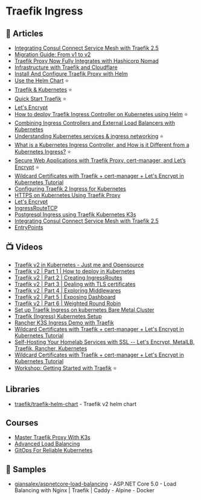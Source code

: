 # Traefik Ingress

## 📕 Articles
- [Integrating Consul Connect Service Mesh with Traefik 2.5](https://traefik.io/blog/integrating-consul-connect-service-mesh-with-traefik-2-5/)
- [Migration Guide: From v1 to v2](https://doc.traefik.io/traefik/migration/v1-to-v2/)
- [Traefik Proxy Now Fully Integrates with Hashicorp Nomad](https://traefik.io/blog/traefik-proxy-fully-integrates-with-hashicorp-nomad/)
- [Infrastructure with Traefik and Cloudflare](https://marcmogdanz.de/posts/infrastructure-with-traefik-and-cloudflare/)
- [Install And Configure Traefik Proxy with Helm](https://traefik.io/blog/install-and-configure-traefik-with-helm/) 
- [Use the Helm Chart](https://doc.traefik.io/traefik/getting-started/install-traefik/#use-the-helm-chart) ⭐
- [Traefik & Kubernetes](https://doc.traefik.io/traefik/providers/kubernetes-ingress/) ⭐
- [Quick Start Traefik](https://doc.traefik.io/traefik/getting-started/quick-start-with-kubernetes/) ⭐
- [Let's Encrypt](https://doc.traefik.io/traefik/https/acme/)
- [How to deploy Traefik Ingress Controller on Kubernetes using Helm](https://platform9.com/learn/v1.0/tutorials/traefik-ingress) ⭐
- [Combining Ingress Controllers and External Load Balancers with Kubernetes](https://traefik.io/blog/combining-ingress-controllers-and-external-load-balancers-with-kubernetes/)
- [Understanding Kubernetes services & ingress networking](https://www.cortex.io/post/understanding-kubernetes-services-ingress-networking) ⭐
- [What is a Kubernetes Ingress Controller, and How is it Different from a Kubernetes Ingress?](https://traefik.io/glossary/kubernetes-ingress-and-ingress-controller-101/) ⭐
- [Secure Web Applications with Traefik Proxy, cert-manager, and Let’s Encrypt](https://traefik.io/blog/secure-web-applications-with-traefik-proxy-cert-manager-and-lets-encrypt/) ⭐
- [Wildcard Certificates with Traefik + cert-manager + Let's Encrypt in Kubernetes Tutorial](https://docs.technotim.live/posts/kube-traefik-cert-manager-le/)
- [Configuring Traefik 2 Ingress for Kubernetes](https://docs.technotim.live/posts/k3s-traefik-rancher/)
- [HTTPS on Kubernetes Using Traefik Proxy](https://traefik.io/blog/https-on-kubernetes-using-traefik-proxy/)
- [Let's Encrypt](https://doc.traefik.io/traefik/https/acme/)
- [IngressRouteTCP](https://doc.traefik.io/traefik/routing/providers/kubernetes-crd/#kind-ingressroutetcp)
- [Postgresql Ingress using Traefik Kubernetes K3s](https://wirywolf.com/2022/07/postgresql-ingress-using-traefik-kubernetes-k3s.html)
- [Integrating Consul Connect Service Mesh with Traefik 2.5](https://traefik.io/blog/integrating-consul-connect-service-mesh-with-traefik-2-5/)
- [EntryPoints](https://doc.traefik.io/traefik/routing/entrypoints/)

## 📺 Videos
- [Traefik v2 in Kubernetes - Just me and Opensource](https://www.youtube.com/playlist?list=PL34sAs7_26wNldKrBBY_uagluNKC9cCak)
- [Traefik v2 | Part 1 | How to deploy in Kubernetes](https://www.youtube.com/watch?v=dEAtD9PVr_Q)
- [Traefik v2 | Part 2 | Creating IngressRoutes](https://www.youtube.com/watch?v=6_wRqKmx7QU&t=0s)
- [Traefik v2 | Part 3 | Dealing with TLS certificates](https://www.youtube.com/watch?v=7CWc7BLITSQ)
- [Traefik v2 | Part 4 | Exploring Middlewares](https://www.youtube.com/watch?v=O1YeaEW3Tms)
- [Traefik v2 | Part 5 | Exposing Dashboard](https://www.youtube.com/watch?v=klFwSx5m87I)
- [Traefik v2 | Part 6 | Weighted Round Robin](https://www.youtube.com/watch?v=PVf2nxQXp-E)
- [Set up Traefik Ingress on kubernetes Bare Metal Cluster](https://www.youtube.com/watch?v=A_PjjCM1eLA)
- [Traefik (Ingress) Kubernetes Setup](https://www.youtube.com/watch?v=KRl5wpbi60Y)
- [Rancher K3S Ingress Demo with Traefik](https://www.youtube.com/watch?v=12taKl5iCpA)
- [Wildcard Certificates with Traefik + cert-manager + Let's Encrypt in Kubernetes Tutorial](https://www.youtube.com/watch?v=G4CmbYL9UPg)
- [Self-Hosting Your Homelab Services with SSL -- Let's Encrypt, MetalLB, Traefik, Rancher, Kubernetes](https://www.youtube.com/watch?v=pAM2GBCDGTo)
- [Wildcard Certificates with Traefik + cert-manager + Let's Encrypt in Kubernetes Tutorial](https://www.youtube.com/watch?v=G4CmbYL9UPg)
- [Workshop: Getting Started with Traefik](https://www.youtube.com/watch?v=CL5Cxxz-yHo) ⭐

## Libraries
- [traefik/traefik-helm-chart](https://github.com/traefik/traefik-helm-chart) - Traefik v2 helm chart

## Courses
- [Master Traefik Proxy With K3s](https://academy.traefik.io/courses/master-traefik-proxy-with-k3s)
- [Advanced Load Balancing](https://academy.traefik.io/courses/advanced-load-balancing-w-traefik-proxy)
- [GitOps For Reliable Kubernetes](https://academy.traefik.io/courses/gitops-for-reliable-kubernetes)

## 🚀 Samples
- [giansalex/aspnetcore-load-balancing](https://github.com/giansalex/aspnetcore-load-balancing) - ASP.NET Core 5.0 - Load Balancing with Nginx | Traefik | Caddy - Alpine - Docker